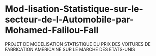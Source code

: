 # Mod-lisation-Statistique-sur-le-secteur-de-l-Automobile-par-Mohamed-Falilou-Fall
PROJET DE MODELISATION STATISTIQUE DU PRIX DES VOITURES DE FABRICATION AMERICAINE SUR LE MARCHE DES ETATS-UNIS
